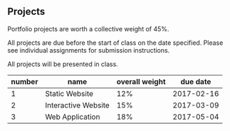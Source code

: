 ## Projects

Portfolio projects are worth a collective weight of 45%.

All projects are due before the start of class on the date specified. Please see individual assignments for submission instructions.

All projects will be presented in class.

number | name | overall weight | due date
--- | --- | --- | ---
1 | Static Website | 12% | 2017-02-16
2 | Interactive Website | 15% | 2017-03-09
3 | Web Application | 18% | 2017-05-04

